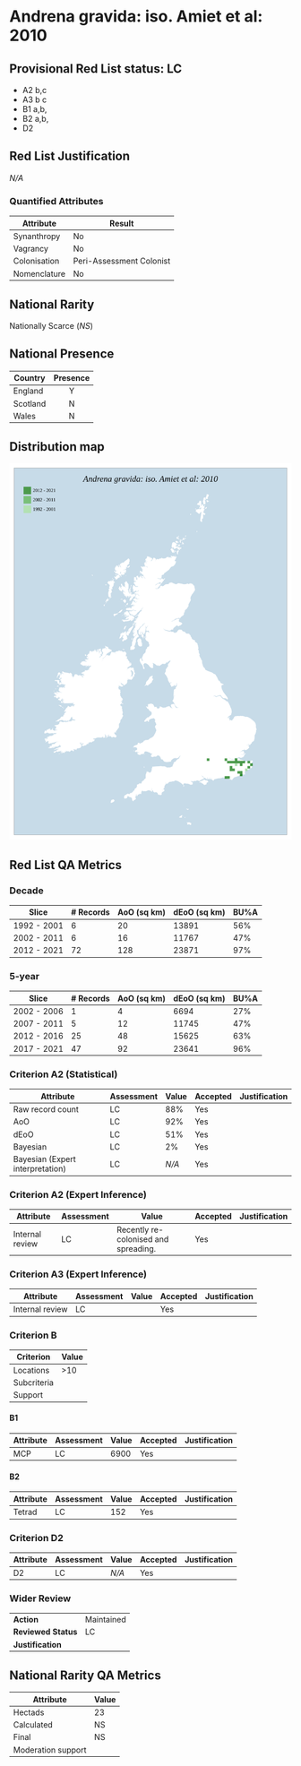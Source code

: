# Andrena gravida: iso. Amiet et al: 2010

## Provisional Red List status: LC
- A2 b,c
- A3 b
c
- B1 a,b, 
- B2 a,b, 
- D2

## Red List Justification
*N/A*
### Quantified Attributes
|Attribute|Result|
|---|---|
|Synanthropy|No|
|Vagrancy|No|
|Colonisation|Peri-Assessment Colonist|
|Nomenclature|No|


## National Rarity
Nationally Scarce (*NS*)

## National Presence
|Country|Presence
|---|:-:|
|England|Y|
|Scotland|N|
|Wales|N|


## Distribution map
![](../map/14.svg)

## Red List QA Metrics
### Decade
| Slice | # Records | AoO (sq km) | dEoO (sq km) |BU%A |
|---|---|---|---|---|
|1992 - 2001|6|20|13891|56%|
|2002 - 2011|6|16|11767|47%|
|2012 - 2021|72|128|23871|97%|
### 5-year
| Slice | # Records | AoO (sq km) | dEoO (sq km) |BU%A |
|---|---|---|---|---|
|2002 - 2006|1|4|6694|27%|
|2007 - 2011|5|12|11745|47%|
|2012 - 2016|25|48|15625|63%|
|2017 - 2021|47|92|23641|96%|
### Criterion A2 (Statistical)
|Attribute|Assessment|Value|Accepted|Justification
|---|---|---|---|---|
|Raw record count|LC|88%|Yes||
|AoO|LC|92%|Yes||
|dEoO|LC|51%|Yes||
|Bayesian|LC|2%|Yes||
|Bayesian (Expert interpretation)|LC|*N/A*|Yes||
### Criterion A2 (Expert Inference)
|Attribute|Assessment|Value|Accepted|Justification
|---|---|---|---|---|
|Internal review|LC|Recently re-colonised and spreading.|Yes||
### Criterion A3 (Expert Inference)
|Attribute|Assessment|Value|Accepted|Justification
|---|---|---|---|---|
|Internal review|LC||Yes||
### Criterion B
|Criterion| Value|
|---|---|
|Locations|>10|
|Subcriteria||
|Support||
#### B1
|Attribute|Assessment|Value|Accepted|Justification
|---|---|---|---|---|
|MCP|LC|6900|Yes||
#### B2
|Attribute|Assessment|Value|Accepted|Justification
|---|---|---|---|---|
|Tetrad|LC|152|Yes||
### Criterion D2
|Attribute|Assessment|Value|Accepted|Justification
|---|---|---|---|---|
|D2|LC|*N/A*|Yes||
### Wider Review
|  |  |
|---|---|
|**Action**|Maintained|
|**Reviewed Status**|LC|
|**Justification**||


## National Rarity QA Metrics
|Attribute|Value|
|---|---|
|Hectads|23|
|Calculated|NS|
|Final|NS|
|Moderation support||



